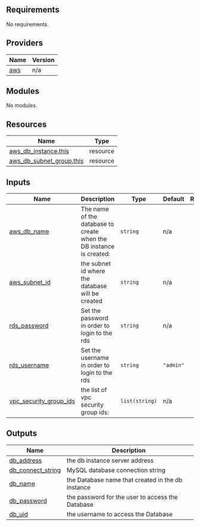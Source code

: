 ## Requirements

No requirements.

## Providers

| Name | Version |
|------|---------|
| <a name="provider_aws"></a> [aws](#provider\_aws) | n/a |

## Modules

No modules.

## Resources

| Name | Type |
|------|------|
| [aws_db_instance.this](https://registry.terraform.io/providers/hashicorp/aws/latest/docs/resources/db_instance) | resource |
| [aws_db_subnet_group.this](https://registry.terraform.io/providers/hashicorp/aws/latest/docs/resources/db_subnet_group) | resource |

## Inputs

| Name | Description | Type | Default | Required |
|------|-------------|------|---------|:--------:|
| <a name="input_aws_db_name"></a> [aws\_db\_name](#input\_aws\_db\_name) | The name of the database to create when the DB instance is created: | `string` | n/a | yes |
| <a name="input_aws_subnet_id"></a> [aws\_subnet\_id](#input\_aws\_subnet\_id) | the subnet id  where the database will be created | `string` | n/a | yes |
| <a name="input_rds_password"></a> [rds\_password](#input\_rds\_password) | Set the password in order to login to the rds | `string` | n/a | yes |
| <a name="input_rds_username"></a> [rds\_username](#input\_rds\_username) | Set the username in order to login to the rds | `string` | `"admin"` | no |
| <a name="input_vpc_security_group_ids"></a> [vpc\_security\_group\_ids](#input\_vpc\_security\_group\_ids) | the list of vpc security group ids: | `list(string)` | n/a | yes |

## Outputs

| Name | Description |
|------|-------------|
| <a name="output_db_address"></a> [db\_address](#output\_db\_address) | the db instance server address |
| <a name="output_db_connect_string"></a> [db\_connect\_string](#output\_db\_connect\_string) | MySQL database connection string |
| <a name="output_db_name"></a> [db\_name](#output\_db\_name) | the Database name that created in the db instance |
| <a name="output_db_password"></a> [db\_password](#output\_db\_password) | the password for the user to access the Database |
| <a name="output_db_uid"></a> [db\_uid](#output\_db\_uid) | the username to access the Database |
